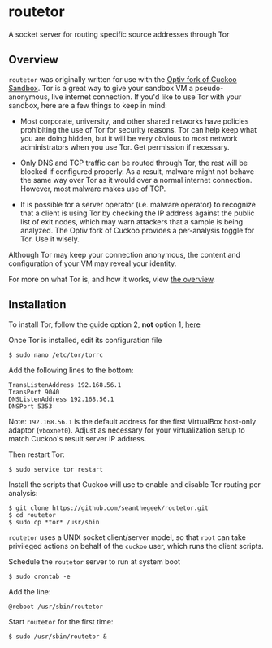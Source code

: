 # routetor
A socket server for routing specific source addresses through Tor

## Overview

`routetor` was originally written for use with the [Optiv fork of Cuckoo Sandbox](https://github.com/spender-sandbox/cuckoo-modified). Tor is a great way to give your sandbox VM a pseudo-anonymous, live internet connection. If you'd like to use Tor with your sandbox, here are a few things to keep in mind:

- Most corporate, university, and other shared networks have policies prohibiting the use of Tor for security reasons. Tor can help keep what you are doing hidden, but it will be very obvious to most network administrators when you use Tor. Get permission if necessary.  

- Only DNS and TCP traffic can be routed through Tor, the rest will be blocked if configured properly. As a result, malware might not behave the same way over Tor as it would over a normal internet connection. However, most malware makes use of TCP.

- It is possible for a server operator (i.e. malware operator) to recognize that a client is using Tor by checking the IP address against the public list of exit nodes, which may warn attackers that a sample is being analyzed. The Optiv fork of Cuckoo provides a per-analysis toggle for Tor. Use it wisely.
 
Although Tor may keep your connection anonymous, the content and configuration of your VM may reveal your identity.

For more on what Tor is, and how it works, view [the overview](https://www.torproject.org/about/overview).

## Installation

To install Tor, follow the guide option 2, **not** option 1, [here](https://www.torproject.org/docs/debian.html.en) 

Once Tor is installed, edit its configuration file

    $ sudo nano /etc/tor/torrc

Add the following lines to the bottom:

    TransListenAddress 192.168.56.1
    TransPort 9040
    DNSListenAddress 192.168.56.1
    DNSPort 5353

Note: `192.168.56.1` is the default address for the first VirtualBox host-only adaptor (`vboxnet0`). Adjust as necessary for your virtualization setup to match Cuckoo's result server IP address.

Then restart Tor:

    $ sudo service tor restart

Install the scripts that Cuckoo will use to enable and disable Tor routing per analysis:

    $ git clone https://github.com/seanthegeek/routetor.git
    $ cd routetor
    $ sudo cp *tor* /usr/sbin

`routetor` uses a UNIX socket client/server model, so that `root` can take privileged actions on behalf of the `cuckoo` user, which runs the client scripts.

Schedule the `routetor` server to run at system boot

    $ sudo crontab -e

Add the line:

    @reboot /usr/sbin/routetor

Start `routetor` for the first time:

    $ sudo /usr/sbin/routetor &
